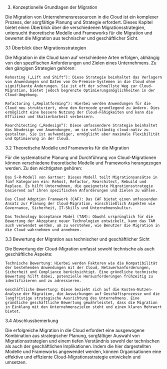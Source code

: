 3. Konzeptionelle Grundlagen der Migration

Die Migration von Unternehmensressourcen in die Cloud ist ein komplexer Prozess, der sorgfältige Planung und Strategie erfordert. Dieses Kapitel bietet einen Überblick über die verschiedenen Migrationsstrategien, untersucht theoretische Modelle und Frameworks für die Migration und bewertet die Migration aus technischer und geschäftlicher Sicht.

3.1 Überblick über Migrationsstrategien

Die Migration in die Cloud kann auf verschiedene Arten erfolgen, abhängig von den spezifischen Anforderungen und Zielen eines Unternehmens. Zu den gängigen Strategien gehören:

    Rehosting („Lift and Shift“): Diese Strategie beinhaltet das Verlagern von Anwendungen und Daten von On-Premise-Systemen in die Cloud ohne signifikante Änderungen. Sie ist oft der schnellste Weg zur Cloud-Migration, bietet jedoch begrenzte Optimierungsmöglichkeiten in der Cloud-Umgebung.

    Refactoring („Replatforming“): Hierbei werden Anwendungen für die Cloud neu strukturiert, ohne den Kerncode grundlegend zu ändern. Dies ermöglicht eine bessere Nutzung der Cloud-Fähigkeiten und kann die Effizienz und Skalierbarkeit verbessern.

    Rearchitecting („Redesign“): Diese umfassendere Strategie beinhaltet das Neudesign von Anwendungen, um sie vollständig cloud-nativ zu gestalten. Sie ist aufwendiger, ermöglicht aber maximale Flexibilität und Optimierung in der Cloud.

3.2 Theoretische Modelle und Frameworks für die Migration

Für die systematische Planung und Durchführung von Cloud-Migrationen können verschiedene theoretische Modelle und Frameworks herangezogen werden. Zu den wichtigsten gehören:

    Das 5-R-Modell von Gartner: Dieses Modell teilt Migrationsansätze in fünf Kategorien ein: Rehost, Refactor, Rearchitect, Rebuild und Replace. Es hilft Unternehmen, die geeignetste Migrationsstrategie basierend auf ihren spezifischen Anforderungen und Zielen zu wählen.

    Das Cloud Adoption Framework (CAF): Das CAF bietet einen umfassenden Ansatz zur Planung der Cloud-Migration, einschließlich Aspekten wie Governance, Sicherheit, IT-Skills und Unternehmenskultur.

    Das Technology Acceptance Model (TAM): Obwohl ursprünglich für die Bewertung der Akzeptanz neuer Technologien entwickelt, kann das TAM auch verwendet werden, um zu verstehen, wie Benutzer die Migration in die Cloud wahrnehmen und annehmen.

3.3 Bewertung der Migration aus technischer und geschäftlicher Sicht

Die Bewertung der Cloud-Migration umfasst sowohl technische als auch geschäftliche Aspekte:

    Technische Bewertung: Hierbei werden Faktoren wie die Kompatibilität der bestehenden Anwendungen mit der Cloud, Netzwerkanforderungen, Sicherheit und Compliance berücksichtigt. Eine gründliche technische Bewertung hilft dabei, potenzielle Herausforderungen frühzeitig zu identifizieren und zu adressieren.

    Geschäftliche Bewertung: Diese bezieht sich auf die Kosten-Nutzen-Analyse der Migration, die Auswirkungen auf Geschäftsprozesse und die langfristige strategische Ausrichtung des Unternehmens. Eine gründliche geschäftliche Bewertung gewährleistet, dass die Migration in Einklang mit den Unternehmenszielen steht und einen klaren Mehrwert bietet.

3.4 Abschlussbemerkung

Die erfolgreiche Migration in die Cloud erfordert eine ausgewogene Kombination aus strategischer Planung, sorgfältiger Auswahl von Migrationsstrategien und einem tiefen Verständnis sowohl der technischen als auch der geschäftlichen Implikationen. Indem die hier dargestellten Modelle und Frameworks angewendet werden, können Organisationen eine effektive und effiziente Cloud-Migrationsstrategie entwickeln und umsetzen.
